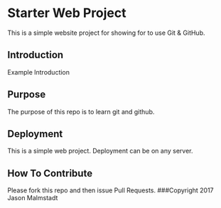 # Starter Web Project
This is a simple website project for showing for to use Git & GitHub.
## Introduction
Example Introduction
## Purpose
The purpose of this repo is to learn git and github.
## Deployment
This is a simple web project. Deployment can be on any server.
## How To Contribute
Please fork this repo and then issue Pull Requests.
###Copyright
2017 Jason Malmstadt
